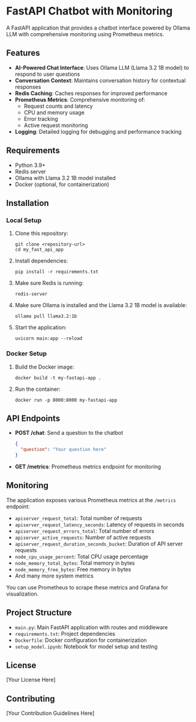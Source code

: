# FastAPI Chatbot with Monitoring

A FastAPI application that provides a chatbot interface powered by Ollama LLM with comprehensive monitoring using Prometheus metrics.

## Features

- **AI-Powered Chat Interface**: Uses Ollama LLM (Llama 3.2 1B model) to respond to user questions
- **Conversation Context**: Maintains conversation history for contextual responses
- **Redis Caching**: Caches responses for improved performance
- **Prometheus Metrics**: Comprehensive monitoring of:
  - Request counts and latency
  - CPU and memory usage
  - Error tracking
  - Active request monitoring
- **Logging**: Detailed logging for debugging and performance tracking

## Requirements

- Python 3.9+
- Redis server
- Ollama with Llama 3.2 1B model installed
- Docker (optional, for containerization)

## Installation

### Local Setup

1. Clone this repository:
   ```
   git clone <repository-url>
   cd my_fast_api_app
   ```

2. Install dependencies:
   ```
   pip install -r requirements.txt
   ```

3. Make sure Redis is running:
   ```
   redis-server
   ```

4. Make sure Ollama is installed and the Llama 3.2 1B model is available:
   ```
   ollama pull llama3.2:1b
   ```

5. Start the application:
   ```
   uvicorn main:app --reload
   ```

### Docker Setup

1. Build the Docker image:
   ```
   docker build -t my-fastapi-app .
   ```

2. Run the container:
   ```
   docker run -p 8000:8000 my-fastapi-app
   ```

## API Endpoints

- **POST /chat**: Send a question to the chatbot
  ```json
  {
    "question": "Your question here"
  }
  ```

- **GET /metrics**: Prometheus metrics endpoint for monitoring

## Monitoring

The application exposes various Prometheus metrics at the `/metrics` endpoint:

- `apiserver_request_total`: Total number of requests
- `apiserver_request_latency_seconds`: Latency of requests in seconds
- `apiserver_request_errors_total`: Total number of errors
- `apiserver_active_requests`: Number of active requests
- `apiserver_request_duration_seconds_bucket`: Duration of API server requests
- `node_cpu_usage_percent`: Total CPU usage percentage
- `node_memory_total_bytes`: Total memory in bytes
- `node_memory_free_bytes`: Free memory in bytes
- And many more system metrics

You can use Prometheus to scrape these metrics and Grafana for visualization.

## Project Structure

- `main.py`: Main FastAPI application with routes and middleware
- `requirements.txt`: Project dependencies
- `Dockerfile`: Docker configuration for containerization
- `setup_model.ipynb`: Notebook for model setup and testing

## License

[Your License Here]

## Contributing

[Your Contribution Guidelines Here]
